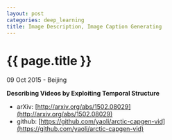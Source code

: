 ```yaml
---
layout: post
categories: deep_learning
title: Image Description, Image Caption Generating
---
```


{{ page.title }}
================

<p class="meta">09 Oct 2015 - Beijing</p>

**Describing Videos by Exploiting Temporal Structure**

- arXiv: [http://arxiv.org/abs/1502.08029](http://arxiv.org/abs/1502.08029)
- github: [https://github.com/yaoli/arctic-capgen-vid](https://github.com/yaoli/arctic-capgen-vid)
